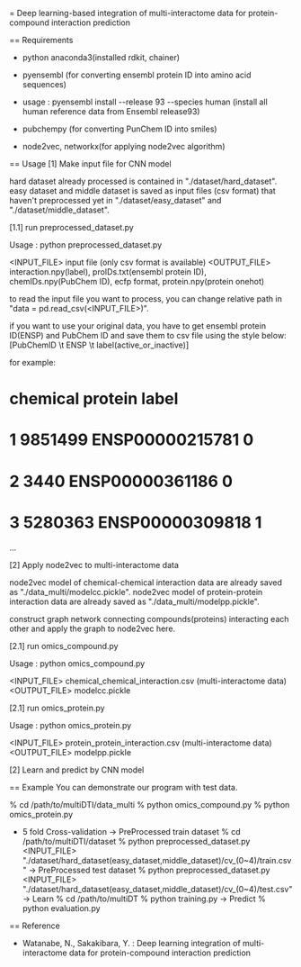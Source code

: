 = Deep learning-based integration of multi-interactome data for protein-compound interaction prediction

== Requirements
* python anaconda3(installed rdkit, chainer)

* pyensembl (for converting ensembl protein ID into amino acid sequences)
* usage : pyensembl install --release 93 --species human (install all human reference data from Ensembl release93)

* pubchempy (for converting PunChem ID into smiles)

* node2vec, networkx(for applying node2vec algorithm)


== Usage
[1] Make input file for CNN model

hard dataset already processed is contained in "./dataset/hard_dataset".
easy dataset and middle dataset is saved as input files (csv format) that haven't preprocessed yet in "./dataset/easy_dataset" and "./dataset/middle_dataset". 

[1.1] run preprocessed_dataset.py

Usage : python preprocessed_dataset.py

<INPUT_FILE> input file (only csv format is available)
<OUTPUT_FILE> interaction.npy(label), proIDs.txt(ensembl protein ID), chemIDs.npy(PubChem ID), ecfp format, protein.npy(protein onehot)

to read the input file you want to process, you can change relative path in "data = pd.read_csv(<INPUT_FILE>)".

if you want to use your original data, you have to get ensembl protein ID(ENSP) and PubChem ID and save them to csv file using the style below:
[PubChemID \t ENSP \t label(active_or_inactive)]

for example:
#     chemical              protein    label
# 1    9851499       ENSP00000215781       0
# 2       3440       ENSP00000361186       0
# 3    5280363       ENSP00000309818       1
...

[2] Apply node2vec to multi-interactome data

node2vec model of chemical-chemical interaction data are already saved as "./data_multi/modelcc.pickle".
node2vec model of protein-protein interaction data are already saved as "./data_multi/modelpp.pickle".

construct graph network connecting compounds(proteins) interacting each other and apply the graph to node2vec here.

[2.1] run omics_compound.py

Usage : python omics_compound.py

<INPUT_FILE> chemical_chemical_interaction.csv (multi-interactome data)
<OUTPUT_FILE> modelcc.pickle

[2.1] run omics_protein.py

Usage : python omics_protein.py

<INPUT_FILE> protein_protein_interaction.csv (multi-interactome data)
<OUTPUT_FILE> modelpp.pickle

[2] Learn and predict by CNN model


== Example
You can demonstrate our program with test data.

% cd /path/to/multiDTI/data_multi
% python omics_compound.py
% python omics_protein.py

- 5 fold Cross-validation
-> PreProcessed train dataset
% cd /path/to/multiDTI/dataset
% python preprocessed_dataset.py
<INPUT_FILE> "./dataset/hard_dataset(easy_dataset,middle_dataset)/cv_(0~4)/train.csv"
-> PreProcessed test dataset
% python preprocessed_dataset.py
<INPUT_FILE> "./dataset/hard_dataset(easy_dataset,middle_dataset)/cv_(0~4)/test.csv"
-> Learn
% cd /path/to/multiDT
% python training.py
-> Predict
% python evaluation.py


== Reference
* Watanabe, N., Sakakibara, Y. 
: Deep learning integration of multi-interactome data for protein-compound interaction prediction